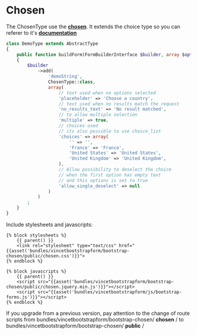 Chosen
======

The ChosenType use the [**chosen**][1]. It extends the choice type so you can referer to it's [**documentation**][2]

```php
class DemoType extends AbstractType
{
    public function buildForm(FormBuilderInterface $builder, array $options)
    {
        $builder
            ->add(
                'demoString',
                ChosenType::class,
                array(
                    // text used when no options selected
                    'placeholder' => 'Choose a country',
                    // text used when no results match the request
                    'no_results_text' => 'No result matched',
                    // to allow multiple selection
                    'multiple' => true,
                    // choices used
                    // its also possible to use choice_list
                    'choices' => array(
                        '' => '',
                        'France' => 'France',
                        'United States' => 'United States', 
                        'United Kingdom' => 'United Kingdom', 
                    ),
                    // Allow possibility to deselect the choice
                    // when the first option has empty text
                    // and this options is set to true
                    'allow_single_deselect' => null
                )
            )
        ;
    }
}
```

Include stylesheets and javascripts:
```twig
{% block stylesheets %}
    {{ parent() }}
    <link rel="stylesheet" type="text/css" href="{{asset('bundles/vincetbootstrapform/bootstrap-chosen/public/chosen.css')}}">
{% endblock %}

{% block javascripts %}
    {{ parent() }}
    <script src="{{asset('bundles/vincetbootstrapform/bootstrap-chosen/public/chosen.jquery.min.js')}}"></script>
    <script src="{{asset('bundles/vincetbootstrapform/js/bootstrap-forms.js')}}"></script>
{% endblock %}
```

If you upgrade from a previous version, pay attention to the change of route scripts from
bundles/vincetbootstrapform/bootstrap-chosen/ **chosen** / to bundles/vincetbootstrapform/bootstrap-chosen/ **public** /

[1]: http://harvesthq.github.io/chosen/
[2]: http://symfony.com/doc/current/reference/forms/types/choice.html
